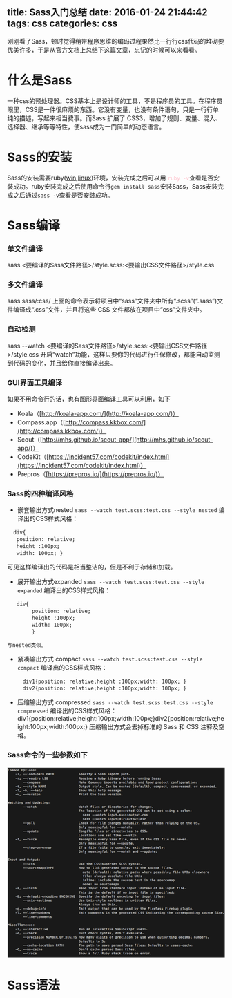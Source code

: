 title: Sass入门总结
date: 2016-01-24 21:44:42
tags: css
categories: css
---
刚刚看了Sass，顿时觉得稍带程序思维的编码过程果然比一行行css代码的堆砌要优美许多，于是从官方文档上总结下这篇文章，忘记的时候可以来看看。
# 什么是Sass
一种css的预处理器。CSS基本上是设计师的工具，不是程序员的工具。在程序员眼里，CSS是一件很麻烦的东西。它没有变量，也没有条件语句，只是一行行单纯的描述，写起来相当费事。而Sass 扩展了 CSS3，增加了规则、变量、混入、选择器、继承等等特性，使sass成为一门简单的动态语言。
# Sass的安装
Sass的安装需要ruby([win](http://rubyinstaller.org/),[linux](https://www.ruby-lang.org/en/downloads/))环境，安装完成之后可以用 <span style="color: pink !important">`ruby -v`</span>查看是否安装成功。ruby安装完成之后使用命令行`gem install sass`安装Sass，Sass安装完成之后通过`sass -v`查看是否安装成功。

# Sass编译
### 单文件编译
sass <要编译的Sass文件路径>/style.scss:<要输出CSS文件路径>/style.css
### 多文件编译
sass sass/:css/
上面的命令表示将项目中“sass”文件夹中所有“.scss”(“.sass”)文件编译成“.css”文件，并且将这些 CSS 文件都放在项目中“css”文件夹中。
### 自动检测
sass --watch <要编译的Sass文件路径>/style.scss:<要输出CSS文件路径>/style.css
开启“watch”功能，这样只要你的代码进行任保修改，都能自动监测到代码的变化，并且给你直接编译出来。
### GUI界面工具编译
如果不用命令行的话，也有图形界面编译工具可以利用，如下

* Koala（[http://koala-app.com/](http://koala-app.com/)）
* Compass.app（[http://compass.kkbox.com/](http://compass.kkbox.com/)）
* Scout（[http://mhs.github.io/scout-app/](http://mhs.github.io/scout-app/)）
* CodeKit（[https://incident57.com/codekit/index.html](https://incident57.com/codekit/index.html)）
* Prepros（[https://prepros.io/](https://prepros.io/)）

### Sass的四种编译风格
* 嵌套输出方式nested
  <span style="color:dark !important;">`sass --watch test.scss:test.css --style nested`</span>
  编译出的CSS样式风格：
```
  div{
   position: relative;
   height :100px;
   width: 100px; }
```
  可见这样编译出的代码是相当整洁的，但是不利于存储和加载。

* 展开输出方式expanded
   <span style="color:dark !important;">`sass --watch test.scss:test.css --style expanded`</span>
    编译出的CSS样式风格：
```
   div{
        position: relative;
        height :100px;
        width: 100px; 
        }
```
    与nested类似。
    
* 紧凑输出方式 compact
    <span style="color:dark !important;">`sass --watch test.scss:test.css --style compact`</span>
    编译出的CSS样式风格：
```
     div1{position: relative;height :100px;width: 100px; }
     div2{position: relative;height :100px;width: 100px; }
```

* 压缩输出方式 compressed
  <span style="color:dark !important;">`sass --watch test.scss:test.css --style compressed`</span>
  编译出的CSS样式风格：
                    div1{position:relative;height:100px;width:100px;}div2{position:relative;height:100px;width:100px;}
  压缩输出方式会去掉标准的 Sass 和 CSS 注释及空格。


### Sass命令的一些参数如下
![sass](https://raw.githubusercontent.com/hujiaxuan1995/MyImage/master/sass.jpg)

# Sass语法


